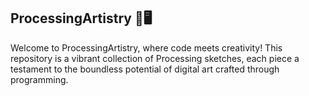 ## ProcessingArtistry 🎨🖥️
Welcome to ProcessingArtistry, where code meets creativity! This repository is a vibrant collection of Processing sketches, each piece a testament to the boundless potential of digital art crafted through programming.
